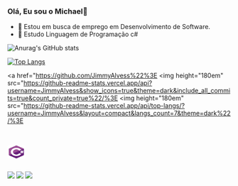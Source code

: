 ### Olá, Eu sou o Michael👋


- 🔭 Estou em busca de emprego em Desenvolvimento de Software.
- 🌱 Estudo Linguagem de Programação c#

![Anurag's GitHub stats](https://github-readme-stats.vercel.app/api?Maycomalves=anuraghazra&show_icons=true&theme=dark)


[![Top Langs](https://github-readme-stats.vercel.app/api/top-langs/?username=Maycomalves&hide_progress=true)](https://github.com/anuraghazra/github-readme-stats)

<a href="https://github.com/JimmyAlvess%22%3E
  <img height="180em" src="https://github-readme-stats.vercel.app/api?username=JimmyAlvess&show_icons=true&theme=dark&include_all_commits=true&count_private=true%22/%3E
  <img height="180em" src="https://github-readme-stats.vercel.app/api/top-langs/?username=JimmyAlvess&layout=compact&langs_count=7&theme=dark%22/%3E
##

<div style="display: inline_block"><br>
  <img align="center" alt="Rafa-Csharp" height="30" width="40" src="https://raw.githubusercontent.com/devicons/devicon/master/icons/csharp/csharp-original.svg">
</div>

##

<div> 

  <a href="https://instagram.com/_maycomalves?igshid=YmMyMTA2M2Y=" target="_blank"><img src="https://img.shields.io/badge/-Instagram-%23E4405F?style=for-the-badge&logo=instagram&logoColor=white" target="_blank"></a>
  <a href = "mailto:maycom061809@gmail.com"><img src="https://img.shields.io/badge/-Gmail-%23333?style=for-the-badge&logo=gmail&logoColor=white" target="_blank"></a>
  <a href="https://www.linkedin.com/in/michael-alves-920535256" target="_blank"><img src="https://img.shields.io/badge/-LinkedIn-%230077B5?style=for-the-badge&logo=linkedin&logoColor=white" target="_blank"></a> 
  
</div>
